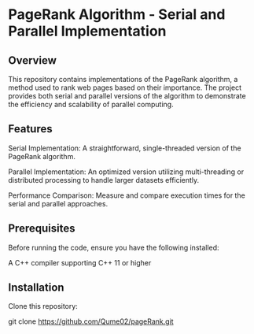 # PageRank Algorithm - Serial and Parallel Implementation
## Overview

This repository contains implementations of the PageRank algorithm, a method used to rank web pages based on their importance. The project provides both serial and parallel versions of the algorithm to demonstrate the efficiency and scalability of parallel computing.

## Features

Serial Implementation: A straightforward, single-threaded version of the PageRank algorithm.

Parallel Implementation: An optimized version utilizing multi-threading or distributed processing to handle larger datasets efficiently.

Performance Comparison: Measure and compare execution times for the serial and parallel approaches.
## Prerequisites

Before running the code, ensure you have the following installed:

A C++ compiler supporting C++ 11 or higher

## Installation

Clone this repository:

git clone https://github.com/Qume02/pageRank.git
